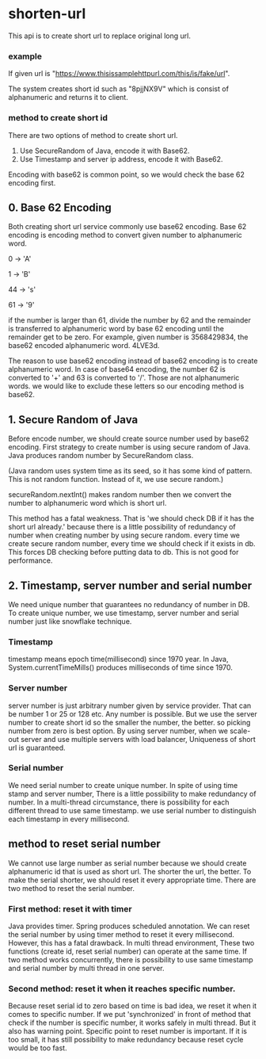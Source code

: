 # shorten-url

This api is to create short url to replace original long url.

### example
If given url is "https://www.thisissamplehttpurl.com/this/is/fake/url".

The system creates short id such as "8pjjNX9V" which is consist of alphanumeric and returns it to client.

### method to create short id

There are two options of method to create short url.

1. Use SecureRandom of Java, encode it with Base62.
2. Use Timestamp and server ip address, encode it with Base62.

Encoding with base62 is common point, so we would check the base 62 encoding first.

## 0. Base 62 Encoding

Both creating short url service commonly use base62 encoding. 
Base 62 encoding is encoding method to convert given number to alphanumeric word.


0 -> 'A'

1 -> 'B'

44 -> 's'

61 -> '9'

if the number is larger than 61, divide the number by 62 and the remainder is transferred to alphanumeric word by base 62 encoding until the remainder get to be zero.
For example, given number is 3568429834, the base62 encoded alphanumeric word.
4LVE3d.

The reason to use base62 encoding instead of base62 encoding is to create alphanumeric word.
In case of base64 encoding, the number 62 is converted to '+' and 63 is converted to '/'. 
Those are not alphanumeric words. we would like to exclude these letters so our encoding method is base62.


## 1. Secure Random of Java

Before encode number, we should create source number used by base62 encoding.
First strategy to create number is using secure random of Java. 
Java produces random number by SecureRandom class.

(Java random uses system time as its seed, so it has some kind of pattern. This is not random function. Instead of it, we use secure random.)

secureRandom.nextInt() makes random number then we convert the number to alphanumeric word which is short url.

This method has a fatal weakness. 
That is 'we should check DB if it has the short url already.'
because there is a little possibility of redundancy of number when creating number by using secure random.
every time we create secure random number, every time we should check if it exists in db.
This forces DB checking before putting data to db. This is not good for performance.

## 2. Timestamp, server number and serial number

We need unique number that guarantees no redundancy of number in DB.
To create unique number, we use timestamp, server number and serial number just like snowflake technique.

### Timestamp
timestamp means epoch time(millisecond) since 1970 year.
In Java, System.currentTimeMills() produces milliseconds of time since 1970. 

### Server number
server number is just arbitrary number given by service provider.
That can be number 1 or 25 or 128 etc. Any number is possible. 
But we use the server number to create short id so the smaller the number, the better.
so picking number from zero is best option. 
By using server number, 
when we scale-out server and use multiple servers with load balancer,
Uniqueness of short url is guaranteed.

### Serial number
We need serial number to create unique number.
In spite of using time stamp and server number, 
There is a little possibility to make redundancy of number.
In a multi-thread circumstance, there is possibility for each different thread to use same timestamp.
we use serial number to distinguish each timestamp in every millisecond.

## method to reset serial number

We cannot use large number as serial number because we should create alphanumeric id that is used as short url.
The shorter the url, the better. To make the serial shorter, we should reset it every appropriate time.
There are two method to reset the serial number.

### First method: reset it with timer

Java provides timer. Spring produces scheduled annotation.
We can reset the serial number by using timer method to reset it every millisecond.
However, this has a fatal drawback. In multi thread environment, These two functions (create id, reset serial number) can operate at the same time.
If two method works concurrently, there is possibility to use same timestamp and serial number by multi thread in one server.

### Second method: reset it when it reaches specific number.
Because reset serial id to zero based on time is bad idea, we reset it when it comes to specific number.
If we put 'synchronized' in front of method that check if the number is specific number, it works safely in multi thread.
But it also has warning point. Specific point to reset number is important.
If it is too small, it has still possibility to make redundancy because reset cycle would be too fast.
